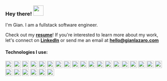 ### Hey there! <img src="https://cdn3.emoji.gg/emojis/2213-kirbywave.gif" width="32px">

<p> I'm Gian. I am a fullstack software engineer. </p>

Check out my <b>[resume](https://drive.google.com/file/d/1hH4iWkx8OxzEr_HooPOhHDqYmFzjYBbm/view?usp=sharing)</b>! If you're interested to learn more about my work, let's connect on <b>[LinkedIn](https://linkedin.com/in/gianlazaro)</b> or send me an email at <b>hello@gianlazaro.com</b>

#### Technologies I use: 
<img src="https://img.shields.io/badge/HTML5-E34F26.svg?style=for-the-badge&logo=HTML5&logoColor=white" height="22px"/> <img src="https://img.shields.io/badge/JavaScript-F7DF1E.svg?style=for-the-badge&logo=JavaScript&logoColor=black" height="22px"/> <img src="https://img.shields.io/badge/react-%2320232a.svg?style=for-the-badge&logo=react&logoColor=%2361DAFB" height="22px"/> <img src="https://img.shields.io/badge/CSS3-1572B6.svg?style=for-the-badge&logo=CSS3&logoColor=white" height="22px"/> <img src="https://img.shields.io/badge/styledcomponents-DB7093.svg?style=for-the-badge&logo=styled-components&logoColor=white" height="22px"/> <img src="https://img.shields.io/badge/CSS%20Modules-000000.svg?style=for-the-badge&logo=CSS-Modules&logoColor=white" height="22px"/> <img src="https://img.shields.io/badge/Next.js-000000.svg?style=for-the-badge&logo=nextdotjs&logoColor=white" height="22px"/> <img src="https://img.shields.io/badge/Node.js-339933.svg?style=for-the-badge&logo=nodedotjs&logoColor=white" height="22px"/> <img src="https://img.shields.io/badge/Express-000000.svg?style=for-the-badge&logo=Express&logoColor=white" height="22px"/> <img src="https://img.shields.io/badge/Amazon%20AWS-232F3E.svg?style=for-the-badge&logo=Amazon-AWS&logoColor=white" height="22px"/> <img src="https://img.shields.io/badge/Vercel-000000.svg?style=for-the-badge&logo=Vercel&logoColor=white" height="22px"/> <img src="https://img.shields.io/badge/Heroku-430098.svg?style=for-the-badge&logo=Heroku&logoColor=white" height="22px"/> <img src="https://img.shields.io/badge/MySQL-4479A1.svg?style=for-the-badge&logo=MySQL&logoColor=white" height="22px"/> <img src="https://img.shields.io/badge/PostgreSQL-4169E1.svg?style=for-the-badge&logo=PostgreSQL&logoColor=white" height="22px"/> <img src="https://img.shields.io/badge/MongoDB-47A248.svg?style=for-the-badge&logo=MongoDB&logoColor=white" height="22px"/> <img src="https://img.shields.io/badge/NGINX-009639.svg?style=for-the-badge&logo=NGINX&logoColor=white" height="22px"/> <img src="https://img.shields.io/badge/Jest-C21325.svg?style=for-the-badge&logo=Jest&logoColor=white" height="22px"/> <img src="https://img.shields.io/badge/Mocha-8D6748.svg?style=for-the-badge&logo=Mocha&logoColor=white" height="22px"/> <img src="https://img.shields.io/badge/Chai-A30701.svg?style=for-the-badge&logo=Chai&logoColor=white" height="22px"/> <img src="https://img.shields.io/badge/Webpack-8DD6F9.svg?style=for-the-badge&logo=Webpack&logoColor=black" height="22px"/> <img src="https://img.shields.io/badge/Babel-F9DC3E.svg?style=for-the-badge&logo=Babel&logoColor=black" height="22px"/> <img src="https://img.shields.io/badge/npm-CB3837.svg?style=for-the-badge&logo=npm&logoColor=white" height="22px"/> <img src="https://img.shields.io/badge/Firebase-FFCA28.svg?style=for-the-badge&logo=Firebase&logoColor=black" height="22px"/> <img src="https://img.shields.io/badge/Lighthouse-F44B21.svg?style=for-the-badge&logo=Lighthouse&logoColor=white" height="22px"/> <img src="https://img.shields.io/badge/Figma-F24E1E.svg?style=for-the-badge&logo=Figma&logoColor=white" height="22px"/>
